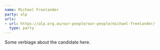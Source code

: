 ```yaml
---
name: Michael Freelander
party: alp
urls:
- url: https://alp.org.au/our-people/our-people/michael-freelander/
  type: party
---
```

Some verbiage about the candidate here.

